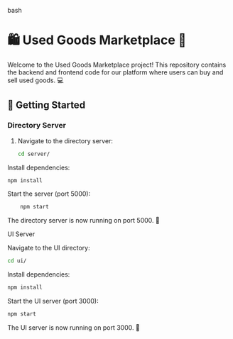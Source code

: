 bash

# 🛍️ Used Goods Marketplace 🛒

Welcome to the Used Goods Marketplace project! This repository contains the backend and frontend code for our platform where users can buy and sell used goods. 💻

## 🚀 Getting Started

### Directory Server

1. Navigate to the directory server:
   ```bash
   cd server/
   ```

Install dependencies:
```bash
npm install
```

Start the server (port 5000):

```bash
    npm start
```
The directory server is now running on port 5000. 🚀

UI Server

Navigate to the UI directory:

   ```bash
   cd ui/
   ```
Install dependencies:
```bash
npm install
```

Start the UI server (port 3000):
```bash
npm start
```

The UI server is now running on port 3000. 🎨
